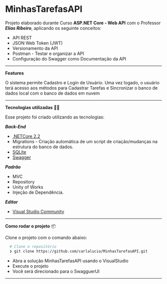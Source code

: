# MinhasTarefasAPI

Projeto elaborado durante Curso  **ASP.NET Core - Web API** com o Professor ***Elias Ribeiro***, aplicando os seguinte conceitos:
- API REST
- JSON Web Token (JWT)
- Versionamento da API
- Postman - Testar e organizar a API
- Configuração do Swagger como Documentação da API

---
**Features**

O sistema permite Cadastro e Login de Usuário. Uma vez logado, o usuário terá acesso aos métodos para Cadastrar Tarefas e Sincronizar o banco de dados local com o banco de dados em nuvem

---
**Tecnologias utilizadas** 👨‍💻️

Esse projeto foi criado utilizando as tecnologias:

***Back-End***
- [.NETCore 2.2](https://dotnet.microsoft.com/download)
- Migrations - Criação automática de um script de criação/mudanças na estrutura do banco de dados.
- [SQLite](https://www.sqlite.org/index.html)
- [Swagger](https://blog.jimismith.me/blogs/api-versioning-in-aspnet-core-with-nice-swagg/)

***Padrão***
- MVC
- Repository
- Unity of Works
-  Injeção de Dependência.

***Editor***
- [Visual Studio Community](https://visualstudio.microsoft.com/pt-br/downloads/)
---
**Como rodar o projeto** 📦️

Clone o projeto com o comando abaixo:
```bash
  # Clone o repositório
  ❯ git clone https://github.com/carlalucio/MinhasTarefasAPI.git
```

- Abra a solução MinhasTarefasAPI usando o VisualStudio
- Execute o projeto
- Você será direcionado para o SwagguerUI

---
